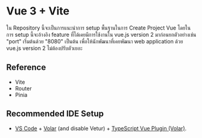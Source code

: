 # Vue 3 + Vite 

ใน Repository นี้จะเป็นการแนะนำการ setup พื้นฐานในการ Create Project Vue โดยในการ setup นี้จะอ้างอิง feature ที่ได้เคยมีการใช้งานใน vue.js version 2 มาก่อนยกตัวอย่างเช่น "port" เริ่มต้นด้วย "8080" เป็นต้น เพื่อให้นักพัฒนาที่เคยพัฒนา web application ด้วย vue.js version 2 ไม่ต้องปรับตัวเยอะ

## Reference
- Vite
- Router
- Pinia



## Recommended IDE Setup

- [VS Code](https://code.visualstudio.com/) + [Volar](https://marketplace.visualstudio.com/items?itemName=Vue.volar) (and disable Vetur) + [TypeScript Vue Plugin (Volar)](https://marketplace.visualstudio.com/items?itemName=Vue.vscode-typescript-vue-plugin).
